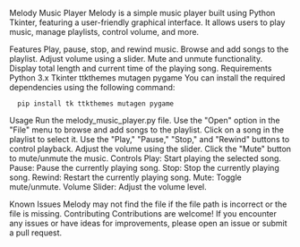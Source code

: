 Melody Music Player
      Melody is a simple music player built using Python Tkinter, featuring a user-friendly graphical interface. 
      It allows users to play music, manage playlists, control volume, and more.

Features
      Play, pause, stop, and rewind music.
      Browse and add songs to the playlist.
      Adjust volume using a slider.
      Mute and unmute functionality.
      Display total length and current time of the playing song.
Requirements
      Python 3.x
      Tkinter
      ttkthemes
      mutagen
      pygame
You can install the required dependencies using the following command:

      pip install tk ttkthemes mutagen pygame
Usage
      Run the melody_music_player.py file.
      Use the "Open" option in the "File" menu to browse and add songs to the playlist.
      Click on a song in the playlist to select it.
      Use the "Play," "Pause," "Stop," and "Rewind" buttons to control playback.
      Adjust the volume using the slider.
      Click the "Mute" button to mute/unmute the music.
Controls
      Play: Start playing the selected song.
      Pause: Pause the currently playing song.
      Stop: Stop the currently playing song.
      Rewind: Restart the currently playing song.
      Mute: Toggle mute/unmute.
      Volume Slider: Adjust the volume level.


Known Issues
      Melody may not find the file if the file path is incorrect or the file is missing.
Contributing
      Contributions are welcome! If you encounter any issues or have ideas for improvements, please open an issue or submit a pull request.

